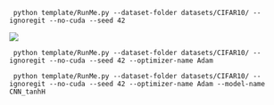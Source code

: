 ```shell
 python template/RunMe.py --dataset-folder datasets/CIFAR10/ --ignoregit --no-cuda --seed 42
````
![](defult_scalars.png)

```shell
 python template/RunMe.py --dataset-folder datasets/CIFAR10/ --ignoregit --no-cuda --seed 42 --optimizer-name Adam
````


```shell
 python template/RunMe.py --dataset-folder datasets/CIFAR10/ --ignoregit --no-cuda --seed 42 --optimizer-name Adam --model-name CNN_tanhH
````
